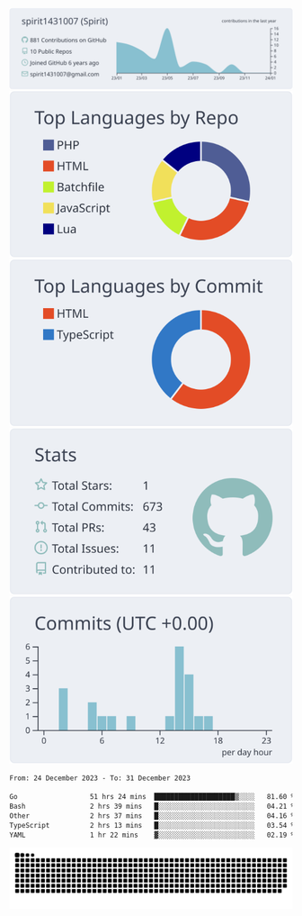 [![](https://raw.githubusercontent.com/spirit1431007/spirit1431007/master/profile-summary-card-output/nord_bright/0-profile-details.svg)](https://git.io/spiritx)
[![](https://raw.githubusercontent.com/spirit1431007/spirit1431007/master/profile-summary-card-output/nord_bright/1-repos-per-language.svg)](https://git.io/spiritx) [![](https://raw.githubusercontent.com/spirit1431007/spirit1431007/master/profile-summary-card-output/nord_bright/2-most-commit-language.svg)](https://git.io/spiritx)
[![](https://raw.githubusercontent.com/spirit1431007/spirit1431007/master/profile-summary-card-output/nord_bright/3-stats.svg)](https://git.io/spiritx) [![](https://raw.githubusercontent.com/spirit1431007/spirit1431007/master/profile-summary-card-output/nord_bright/4-productive-time.svg)](https://git.io/spiritx)

<!--START_SECTION:waka-->

```txt
From: 24 December 2023 - To: 31 December 2023

Go                  51 hrs 24 mins  ████████████████████▒░░░░   81.60 %
Bash                2 hrs 39 mins   █░░░░░░░░░░░░░░░░░░░░░░░░   04.21 %
Other               2 hrs 37 mins   █░░░░░░░░░░░░░░░░░░░░░░░░   04.16 %
TypeScript          2 hrs 13 mins   █░░░░░░░░░░░░░░░░░░░░░░░░   03.54 %
YAML                1 hr 22 mins    ▓░░░░░░░░░░░░░░░░░░░░░░░░   02.19 %
```

<!--END_SECTION:waka-->

![contribution](https://github.com/spirit1431007/spirit1431007/blob/output/github-contribution-grid-snake.svg)
